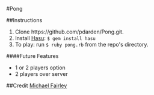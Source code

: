 #Pong

##Instructions
<ol>
<li>Clone https://github.com/pdarden/Pong.git.</li>
<li>Install <a href="https://github.com/michaelfairley/hasu">Hasu</a>: <code>$ gem install hasu</code></li>
<li>To play: run <code>$ ruby pong.rb</code> from the repo's directory.</li>
</ol>

####Future Features
<ul>
<li>1 or 2 players option</li>
<li>2 players over server</li>
</ul>

##Credit
[Michael Fairley](http://www.confreaks.com/videos/2636-madisonruby2013-rapid-game-prototyping-with-ruby)

